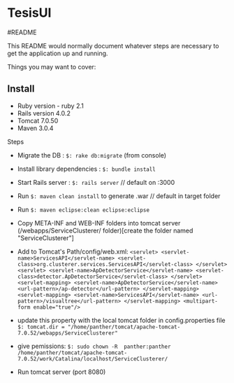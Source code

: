 TesisUI
=======

#README

This README would normally document whatever steps are necessary to get the
application up and running.

Things you may want to cover:

Install
-------

* Ruby version - ruby 2.1
* Rails version 4.0.2
* Tomcat 7.0.50
* Maven 3.0.4

Steps

- Migrate the DB
  : `$: rake db:migrate` (from console) 
- Install library dependencies
  : `$: bundle install`
- Start Rails server
  : `$: rails server` // default on :3000

- Run `$: maven clean install` to generate .war // default in target folder
- Run `$: maven eclipse:clean eclipse:eclipse` 
- Copy META-INF and WEB-INF folders into tomcat server (/webapps/ServiceClusterer/ folder)[create the folder named "ServiceClusterer"]

- Add to Tomcat's Path/config/web.xml:
 `<servlet>
    <servlet-name>ServicesAPI</servlet-name>
    <servlet-class>org.clusterer.services.ServicesAPI</servlet-class>
  </servlet>
  <servlet>
    <servlet-name>ApDetectorService</servlet-name>
    <servlet-class>detector.ApDetectorService</servlet-class>
  </servlet>
  <servlet-mapping>
    <servlet-name>ApDetectorService</servlet-name>
    <url-pattern>/ap-detector</url-pattern>
  </servlet-mapping>
  <servlet-mapping>
    <servlet-name>ServicesAPI</servlet-name>
    <url-pattern>/visualtree</url-pattern>
  </servlet-mapping>
  <multipart-form enable="true"/>`

- update this property with the local tomcat folder in config.properties file 
  `$: tomcat.dir = "/home/panther/tomcat/apache-tomcat-7.0.52/webapps/ServiceClusterer"` 
- give pemissions: 
   `$: sudo chown -R  panther:panther /home/panther/tomcat/apache-tomcat-7.0.52/work/Catalina/localhost/ServiceClusterer/`
- Run tomcat server (port 8080)
